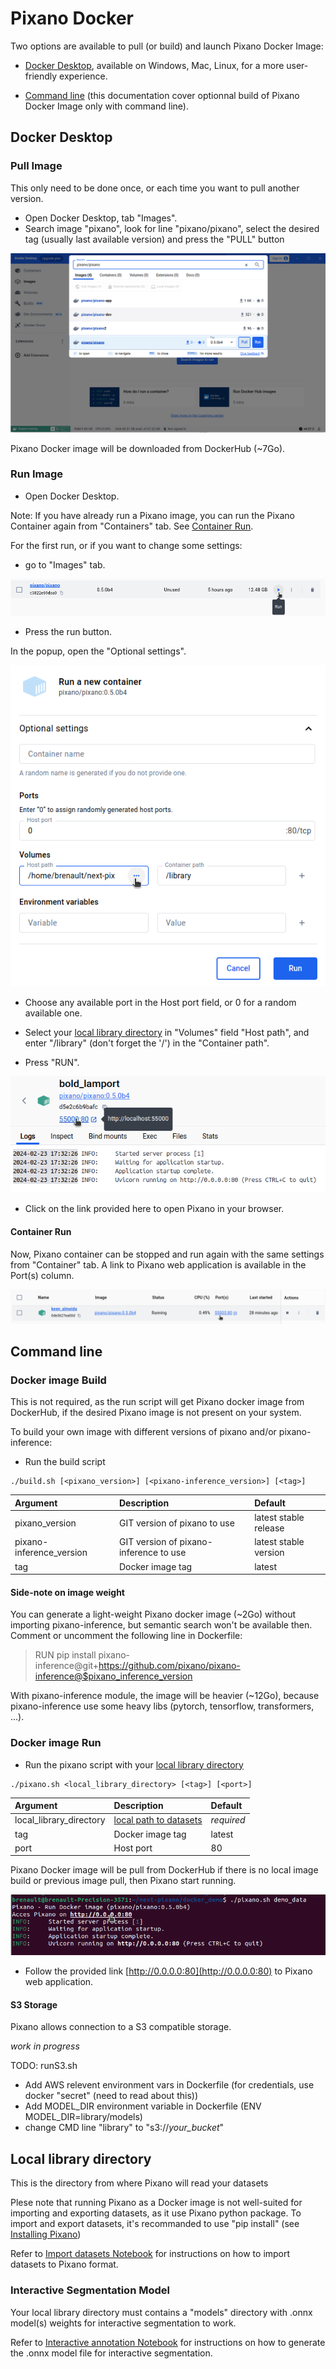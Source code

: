 # Pixano Docker

Two options are available to pull (or build) and launch Pixano Docker Image:

- [Docker Desktop](https://www.docker.com/products/docker-desktop), available on Windows, Mac, Linux, for a more user-friendly experience.

- [Command line](#command-line) (this documentation cover optionnal build of Pixano Docker Image only with command line).


## Docker Desktop

### Pull Image

This only need to be done once, or each time you want to pull another version.

- Open Docker Desktop, tab "Images".
- Search image "pixano", look for line "pixano/pixano", select the desired tag (usually last available version) and press the "PULL" button

![docker explore search image](assets/search-image.png)

Pixano Docker image will be downloaded from DockerHub (~7Go).

### Run Image

- Open Docker Desktop.

Note: If you have already run a Pixano image, you can run the Pixano Container again from "Containers" tab. See [Container Run](#container-run).

For the first run, or if you want to change some settings:
 - go to "Images" tab.

![run pixano image](assets/run-image.png)

- Press the run button.

In the popup, open the "Optional settings".

![settings](assets/settings.png)

- Choose any available port in the Host port field, or 0 for a random available one.

- Select your [local library directory](#local-library-directory) in "Volumes" field "Host path", and enter "/library" (don't forget the '/') in the "Container path".

- Press "RUN".

![settings](assets/map-link.png)

- Click on the link provided here to open Pixano in your browser.


#### Container Run

Now, Pixano container can be stopped and run again with the same settings from "Container" tab. A link to Pixano web application is available in the Port(s) column.

![container run](assets/container-run.png)

## Command line

### Docker image Build

This is not required, as the run script will get Pixano docker image from DockerHub, if the desired Pixano image is not present on your system.

To build your own image with different versions of pixano and/or pixano-inference:

- Run the build script
```
./build.sh [<pixano_version>] [<pixano-inference_version>] [<tag>]
```

| Argument | Description | Default |
|:---|:---|:---|
| pixano_version | GIT version of pixano to use | latest stable release |
| pixano-inference_version | GIT version of pixano-inference to use | latest stable version |
| tag | Docker image tag | latest |


#### Side-note on image weight

You can generate a light-weight Pixano docker image (~2Go) without importing pixano-inference, but semantic search won't be available then.
Comment or uncomment the following line in Dockerfile:

> RUN pip install pixano-inference@git+https://github.com/pixano/pixano-inference@$pixano_inference_version

With pixano-inference module, the image will be heavier (~12Go), because pixano-inference use some heavy libs (pytorch, tensorflow, transformers, ...).

### Docker image Run

- Run the pixano script with your [local library directory](#local-library-directory)
```
./pixano.sh <local_library_directory> [<tag>] [<port>]
```
| Argument | Description | Default |
|:---|:---|:---|
| local_library_directory | [local path to datasets](#local-library-directory) | *required* |
| tag | Docker image tag | latest |
| port | Host port | 80 |

Pixano Docker image will be pull from DockerHub if there is no local image build or previous image pull, then Pixano start running.

![bash link](assets/bash-link.png)

- Follow the provided link [http://0.0.0.0:80](http://0.0.0.0:80) to Pixano web application.

#### S3 Storage

Pixano allows connection to a S3 compatible storage.

*work in progress*

 TODO: runS3.sh

- Add AWS relevent environment vars in Dockerfile (for credentials, use docker "secret" (need to read about this))
- Add MODEL_DIR environment variable in Dockerfile (ENV MODEL_DIR=library/models)
- change CMD line "library" to "s3://*your_bucket*"

## Local library directory

This is the directory from where Pixano will read your datasets

Plese note that running Pixano as a Docker image is not well-suited for importing and exporting datasets, as it use Pixano python package.
To import and export datasets, it's recommanded to use "pip install" (see [Installing Pixano](https://github.com/pixano/pixano?tab=readme-ov-file#installing-pixano))

Refer to [Import datasets Notebook](https://github.com/pixano/pixano/blob/main/notebooks/datasets/import_dataset.ipynb) for instructions on how to import datasets to Pixano format.

### Interactive Segmentation Model

Your local library directory must contains a "models" directory with .onnx model(s) weights for interactive segmentation to work.

Refer to [Interactive annotation Notebook](https://github.com/pixano/pixano/blob/develop/notebooks/models/interactive_annotation.ipynb) for instructions on how to generate the .onnx model file for interactive segmentation.

